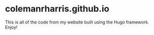# colemanrharris.github.io

This is all of the code from my website built using the Hugo framework. Enjoy!
